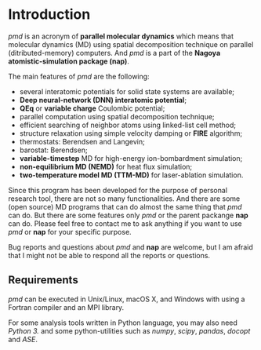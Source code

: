 # Introduction

*pmd* is an acronym of **parallel molecular dynamics** which means that
molecular dynamics (MD) using spatial decomposition technique on
parallel (ditributed-memory) computers. And *pmd* is a part of the
**Nagoya atomistic-simulation package (nap)**.

The main features of *pmd* are the following:

- several interatomic potentials for solid state systems are available;
- **Deep neural-network (DNN) interatomic potential**;
- **QEq** or **variable charge** Coulombic potential;
- parallel computation using spatial decomposition technique;
- efficient searching of neighbor atoms using linked-list cell
  method;
- structure relaxation using simple velocity damping or **FIRE**
  algorithm;
- thermostats: Berendsen and Langevin;
- barostat: Berendsen;
- **variable-timestep** MD for high-energy ion-bombardment
  simulation;
- **non-equilibrium MD (NEMD)** for heat flux simulation;
- **two-temperature model MD (TTM-MD)** for laser-ablation
  simulation.

Since this program has been developed for the purpose of personal
research tool, there are not so many functionalities. And there are some
(open source) MD programs that can do almost the same thing that *pmd*
can do. But there are some features only *pmd* or the parent packange
**nap** can do. Please feel free to contact me to ask anything if you
want to use *pmd* or **nap** for your specific purpose.

Bug reports and questions about *pmd* and **nap** are welcome, but I am
afraid that I might not be able to respond all the reports or questions.


## Requirements

*pmd* can be executed in Unix/Linux, macOS X, and Windows with using a
Fortran compiler and an MPI library.

For some analysis tools written in Python language, you may also need
*Python 3.* and some python-utilities such as *numpy*, *scipy*,
*pandas*, *docopt* and *ASE*.
